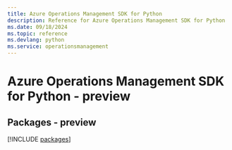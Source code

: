 ```yaml
---
title: Azure Operations Management SDK for Python
description: Reference for Azure Operations Management SDK for Python
ms.date: 09/18/2024
ms.topic: reference
ms.devlang: python
ms.service: operationsmanagement
---
```

# Azure Operations Management SDK for Python - preview
## Packages - preview
[!INCLUDE [packages](operations-management-index.md)]